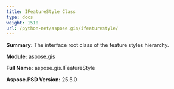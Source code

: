 ```yaml
---
title: IFeatureStyle Class
type: docs
weight: 1510
url: /python-net/aspose.gis/ifeaturestyle/
---
```


**Summary:** The interface root class of the feature styles hierarchy.

**Module:** [aspose.gis](/psd/python-net/aspose.gis/)

**Full Name:** aspose.gis.IFeatureStyle

**Aspose.PSD Version:** 25.5.0



